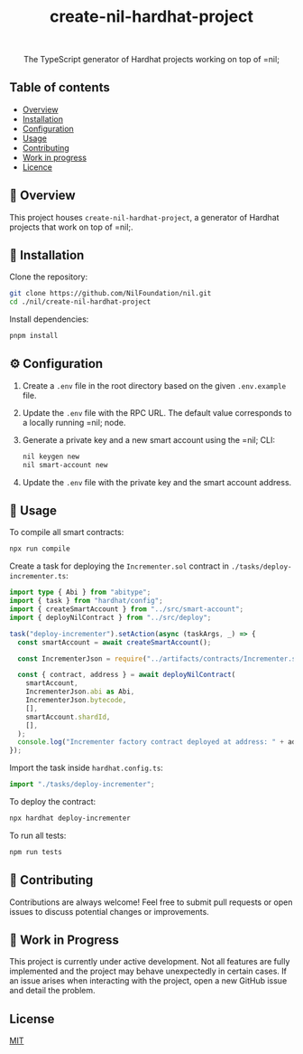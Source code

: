 <h1 align="center">create-nil-hardhat-project</h1>

<br />

<p align="center">
  The TypeScript generator of Hardhat projects working on top of =nil;
</p>

## Table of contents

* [Overview](#-overview)
* [Installation](#-installation)
* [Configuration](#️-configuration)
* [Usage](#-usage)
* [Contributing](#-contributing)
* [Work in progress](#-work-in-progress)
* [Licence](#licence)

## 🚀 Overview

This project houses `create-nil-hardhat-project`, a generator of Hardhat projects that work on top of =nil;. 


## 🔧 Installation

Clone the repository:

```bash
git clone https://github.com/NilFoundation/nil.git
cd ./nil/create-nil-hardhat-project
```
Install dependencies:

```bash
pnpm install
```

## ⚙️ Configuration

1. Create a `.env` file in the root directory based on the given `.env.example` file.
2. Update the `.env` file with the RPC URL. The default value corresponds to a locally running =nil; node.
3. Generate a private key and a new smart account using the =nil; CLI:

   ```bash
   nil keygen new
   nil smart-account new
   ```

4. Update the `.env` file with the private key and the smart account address.


## 🎯 Usage

To compile all smart contracts:

```bash
npx run compile
```

Create a task for deploying the `Incrementer.sol` contract in `./tasks/deploy-incrementer.ts`:

```ts
import type { Abi } from "abitype";
import { task } from "hardhat/config";
import { createSmartAccount } from "../src/smart-account";
import { deployNilContract } from "../src/deploy";

task("deploy-incrementer").setAction(async (taskArgs, _) => {
  const smartAccount = await createSmartAccount();

  const IncrementerJson = require("../artifacts/contracts/Incrementer.sol/Incrementer.json");

  const { contract, address } = await deployNilContract(
    smartAccount,
    IncrementerJson.abi as Abi,
    IncrementerJson.bytecode,
    [],
    smartAccount.shardId,
    [],
  );
  console.log("Incrementer factory contract deployed at address: " + address);
});
```

Import the task inside `hardhat.config.ts`:

```ts
import "./tasks/deploy-incrementer";
```

To deploy the contract:

```bash
npx hardhat deploy-incrementer
```

To run all tests:

```bash
npm run tests
```

## 💪 Contributing

Contributions are always welcome! Feel free to submit pull requests or open issues to discuss potential changes or improvements.

## 🚧 Work in Progress

This project is currently under active development. Not all features are fully implemented and the project may behave unexpectedly in certain cases. If an issue arises when interacting with the project, open a new GitHub issue and detail the problem.

## License

[MIT](./LICENCE)
